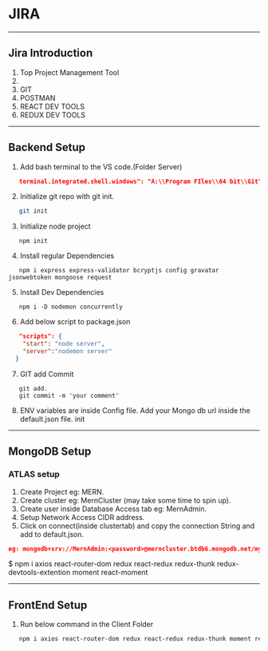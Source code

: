 # **JIRA**

___
## Jira Introduction
1. Top Project Management Tool 
2. 
3. GIT
4. POSTMAN
5. REACT DEV TOOLS
6. REDUX DEV TOOLS

___
## Backend Setup
1. Add bash terminal to the VS code.(Folder Server)
```JSON
   terminal.integrated.shell.windows": "A:\\Program FIles\\64 bit\\Git\\bin\\bash.exe"
```
2. Initialize git repo with git init.  
```BASH
   git init
```
3. Initialize node project
```NODE
   npm init
```
4. Install regular Dependencies
```NODE
   npm i express express-validator bcryptjs config gravatar jsonwebtoken mongoose request
```
5. Install Dev Dependencies
```NODE
   npm i -D nodemon concurrently
```
6. Add below script to package.json
```JSON
   "scripts": {
    "start": "node server",
    "server":"nodemon server"
  }
```
7. GIT add Commit
```GIT
   git add.
   git commit -m 'your comment'
```
8. ENV variables are inside Config file. Add your Mongo db url inside the default.json file.
   init
___
## MongoDB Setup
### ATLAS setup
1. Create Project eg: MERN.
2. Create cluster eg: MernCluster (may take some time to spin up).
3. Create user inside Database Access tab eg: MernAdmin.
4. Setup Network Access CIDR address.
5. Click on connect(inside clustertab) and copy the connection String and add to default.json.
 ```JSON
 eg: mongodb+srv://MernAdmin:<password>@merncluster.btdb6.mongodb.net/myFirstDatabase?retryWrites=true&w=majority
 ```

 $ npm i axios react-router-dom redux react-redux redux-thunk redux-devtools-extention moment react-moment


___
## FrontEnd Setup
1. Run below command in the Client Folder
```BASH
   npm i axios react-router-dom redux react-redux redux-thunk moment react-moment node-sass@4.14.1
```
